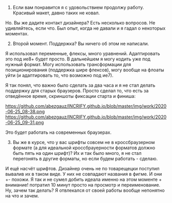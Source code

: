 1. Если вам понравится я с удовольствием продолжу работу. Красивый макет, давно таких не ковал.

Но. Вы же дадите контакт дизайнера? Есть несколько вопросов.
Не удивляйтесь, если что. Был опыт, когда не давали и я гадал о некоторых моментах.

2. Второй момент. Поддержка? Вы ничего об этом не написали.

Я использовал переменные, флексы, много уравнений. Адаптировать это под ие8+ будет просто.
В дальнейшем я могу кодить уже под нужный формат. Могу использовать трансформации для позиционирования (поддержка шире флексов), могу вообще на флоаты уйти (и адаптировать то, что возможно под ие7).

Я так понял, что важно было сделать за два часа и я не стал делать поддержку для старых браузеров.
Просто сделал то, что есть за отведённое время, скриншоты фиксации старта и финиша:

https://github.com/abezgauz/INCRIFY.github.io/blob/master/img/work/2020-06-25_08-38.png
https://github.com/abezgauz/INCRIFY.github.io/blob/master/img/work/2020-06-25_09-31.png

Это будет работать на современных браузерах.

3. Вы же в курсе, что у вас шрифты совсем не в кроссбраузерном формате (а для идеальной кроссбрауерности форматов должно быть пять на один шрифт)? Их и так было много, я не стал перегонять в другие форматы, но если будем работать - сделаю.

И ещё насчёт шрифтов. Дизайнер очень не по товарещецки поступил вывалив их в таком виде.
У них не совпадают названия в фигме. И они +- похожи. Я так и не сумел добить идеала именно на этом моменте + внимание! потратил 10 минут просто на просмотр и переименование. Ну, зачем так делать? Я отвлекался от своей работы вообще непонятно на что и зачем.
